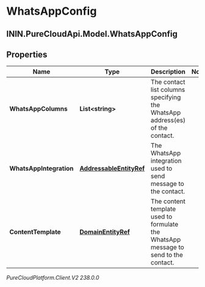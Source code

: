 # WhatsAppConfig

## ININ.PureCloudApi.Model.WhatsAppConfig

## Properties

|Name | Type | Description | Notes|
|------------ | ------------- | ------------- | -------------|
| **WhatsAppColumns** | **List&lt;string&gt;** | The contact list columns specifying the WhatsApp address(es) of the contact. | |
| **WhatsAppIntegration** | [**AddressableEntityRef**](AddressableEntityRef) | The WhatsApp integration used to send message to the contact. | |
| **ContentTemplate** | [**DomainEntityRef**](DomainEntityRef) | The content template used to formulate the WhatsApp message to send to the contact. | |



_PureCloudPlatform.Client.V2 238.0.0_
